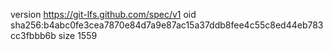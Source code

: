 version https://git-lfs.github.com/spec/v1
oid sha256:b4abc0fe3cea7870e84d7a9e87ac15a37ddb8fee4c55c8ed44eb783cc3fbbb6b
size 1559
